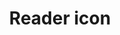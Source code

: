 ---
title: Reader icon
subtype: logos
link: https://static.oswaldlabs.com/shravan-icons/reader/circle.png
thumbnail: https://static.oswaldlabs.com/shravan-icons/reader/generated/android-chrome-144x144.png
info: Circle PNG
license: CC BY-SA 4.0, Oswald Labs CDN
---